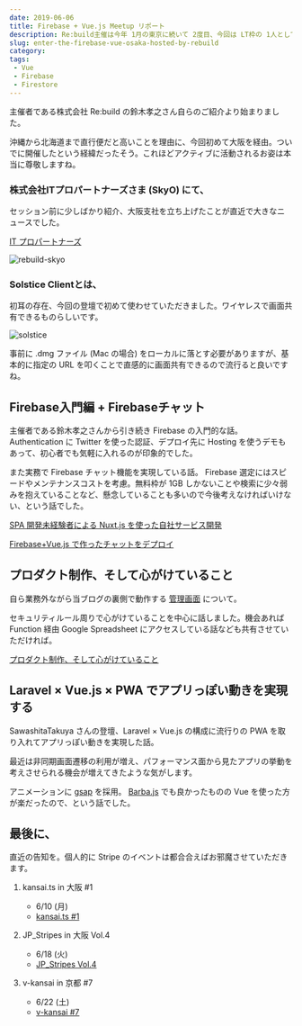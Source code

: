 ```yaml
---
date: 2019-06-06
title: Firebase + Vue.js Meetup リポート
description: Re:build主催は今年 1月の東京に続いて 2度目、今回は LT枠の 1人として参戦させていただきました。
slug: enter-the-firebase-vue-osaka-hosted-by-rebuild
category: 
tags: 
 - Vue
 - Firebase
 - Firestore
---
```


主催者である株式会社 Re:build の鈴木孝之さん自らのご紹介より始まりました。

沖縄から北海道まで直行便だと高いことを理由に、今回初めて大阪を経由。ついでに開催したという経緯だったそう。これほどアクティブに活動されるお姿は本当に尊敬しますね。

### 株式会社ITプロパートナーズさま (SkyO) にて、

セッション前に少しばかり紹介、大阪支社を立ち上げたことが直近で大きなニュースでした。

<a class="link-preview" href="https://itpropartners.jp/">IT プロパートナーズ</a>

![rebuild-skyo](//images.ctfassets.net/gzkue3szf85p/4V83pYhDb8qCBZU2UpRDP1/c3e04e354f4fd6cf5ddf3304292430cf/rebuild_skyo.png)

### Solstice Clientとは、

初耳の存在、今回の登壇で初めて使わせていただきました。ワイヤレスで画面共有できるものらしいです。

![solstice](//images.ctfassets.net/gzkue3szf85p/3j9Xhm1KDrLOhMA1Lml00X/6a75870966853e7344894312a1043ed9/solstice.png)

事前に .dmg ファイル (Mac の場合) をローカルに落とす必要がありますが、基本的に指定の URL を叩くことで直感的に画面共有できるので流行ると良いですね。

## Firebase入門編 + Firebaseチャット

主催者である鈴木孝之さんから引き続き Firebase の入門的な話。 Authentication に Twitter を使った認証、デプロイ先に Hosting を使うデモもあって、初心者でも気軽に入れるのが印象的でした。

また実務で Firebase チャット機能を実現している話。 Firebase 選定にはスピードやメンテナンスコストを考慮。無料枠が 1GB しかないことや検索に少々弱みを抱えていることなど、懸念していることも多いので今後考えなければいけない、という話でした。

<a class="link-preview" href="https://speakerdeck.com/kkznch/development-of-own-service-using-nuxt-dot-js-by-inexperienced-spa-development">SPA 開発未経験者による Nuxt.js を使った自社サービス開発</a>

<a class="link-preview" href="https://speakerdeck.com/bumptakayuki/firebase-plus-vue-dot-jstezuo-tuta-tiyatutowotehuroi">Firebase+Vue.js で作ったチャットをデプロイ</a>

## プロダクト制作、そして心がけていること

自ら業務外ながら当ブログの裏側で動作する [管理画面](https://admin.nekodev.app/) について。

セキュリティルール周りで心がけていることを中心に話しました。機会あれば Function 経由 Google Spreadsheet にアクセスしている話なども共有させていただければ。

<a class="link-preview" href="https://slides.com/jiyuujin/20190606#/">プロダクト制作、そして心がけていること</a>

## Laravel × Vue.js × PWA でアプリっぽい動きを実現する

SawashitaTakuya さんの登壇、Laravel × Vue.js の構成に流行りの PWA を取り入れてアプリっぽい動きを実現した話。

最近は非同期画面遷移の利用が増え、パフォーマンス面から見たアプリの挙動を考えさせられる機会が増えてきたような気がします。

アニメーションに [gsap](https://greensock.com/gsap/) を採用。 [Barba.js](https://barba.js.org/) でも良かったものの Vue を使った方が楽だったので、という話でした。

## 最後に、

直近の告知を。個人的に Stripe のイベントは都合合えばお邪魔させていただきます。

1. kansai.ts in 大阪 #1
   - 6/10 (月)
   - <a class="link-preview" href="https://kansaits.connpass.com/event/130120/">kansai.ts #1</a>

2. JP_Stripes in 大阪 Vol.4
   - 6/18 (火)
   - <a class="link-preview" href="https://eventregist.com/e/JP_Stripes_Osaka_4">JP_Stripes Vol.4</a>

3. v-kansai in 京都 #7
   - 6/22 (土)
   - <a class="link-preview" href="https://vuekansai.connpass.com/event/127057/">v-kansai #7</a>
